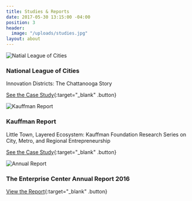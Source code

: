 ```yaml
---
title: Studies & Reports
date: 2017-05-30 13:15:00 -04:00
position: 3
header:
  image: "/uploads/studies.jpg"
layout: about
---
```


![Natial League of Cities](/uploads/cities-league.jpg)

### National League of Cities
Innovation Districts: The Chattanooga Story

[See the Case Study](http://www.nlc.org/find-city-solutions/city-solutions-and-applied-research/urban-development/innovation-districts/innovation-districts-the-chattanooga-story){:target="_blank" .button}

![Kauffman Report](/uploads/kauffman.jpg)

### Kauffman Report
Little Town, Layered Ecosystem: Kauffman Foundation Research Series on City, Metro, and Regional Entrepreneurship

[See the Case Study](http://www.kauffman.org/~/media/kauffman_org/research%20reports%20and%20covers/2016/chattanooga_entrepreneurship_ecosystem_study.pdf){:target="_blank" .button}


![Annual Report](/uploads/annual-report.jpg)

### The Enterprise Center Annual Report 2016
[View the Report](/uploads/TEC-AnnualReport-2016.pdf){:target="_blank" .button}
